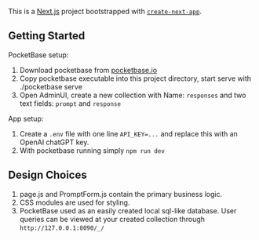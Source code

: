 This is a [Next.js](https://nextjs.org/) project bootstrapped with [`create-next-app`](https://github.com/vercel/next.js/tree/canary/packages/create-next-app).

## Getting Started

PocketBase setup:
1. Download pocketbase from [pocketbase.io](https://pocketbase.io/)
2. Copy pocketbase executable into this project directory, start serve with ./pocketbase serve
3. Open AdminUI, create a new collection with Name: ```responses``` and two text fields: ```prompt``` and ```response```

App setup:
1. Create a ```.env``` file with one line ```API_KEY=...``` and replace this with an OpenAI chatGPT key.
2. With pocketbase running simply ```npm run dev```

## Design Choices
1. page.js and PromptForm.js contain the primary business logic.
2. CSS modules are used for styling.
3. PocketBase used as an easily created local sql-like database. User queries can be viewed at your created collection through ```http://127.0.0.1:8090/_/```
